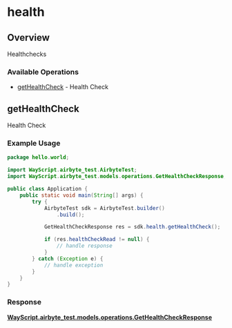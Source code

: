 # health

## Overview

Healthchecks

### Available Operations

* [getHealthCheck](#gethealthcheck) - Health Check

## getHealthCheck

Health Check

### Example Usage

```java
package hello.world;

import WayScript.airbyte_test.AirbyteTest;
import WayScript.airbyte_test.models.operations.GetHealthCheckResponse;

public class Application {
    public static void main(String[] args) {
        try {
            AirbyteTest sdk = AirbyteTest.builder()
                .build();

            GetHealthCheckResponse res = sdk.health.getHealthCheck();

            if (res.healthCheckRead != null) {
                // handle response
            }
        } catch (Exception e) {
            // handle exception
        }
    }
}
```


### Response

**[WayScript.airbyte_test.models.operations.GetHealthCheckResponse](../../models/operations/GetHealthCheckResponse.md)**

